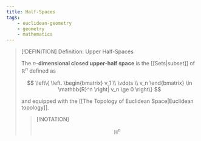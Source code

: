 ```yaml
---
title: Half-Spaces
tags:
    - euclidean-geometry
    - geometry
    - mathematics
---
```


>[!DEFINITION] Definition: Upper Half-Spaces
>
>The  $n$-**dimensional closed upper-half space** is the [[Sets|subset]] of $\mathbb{R}^n$ defined as
>
>$$
>\left\{ \left. \begin{bmatrix} v_1 \\ \vdots \\ v_n \end{bmatrix} \in \mathbb{R}^n \right| v_n \ge 0 \right\}
>$$
>
>and equipped with the [[The Topology of Euclidean Space|Euclidean topology]].
>
>>[!NOTATION]
>>
>>$$
>>\mathbb{H}^n
>>$$
>>
>